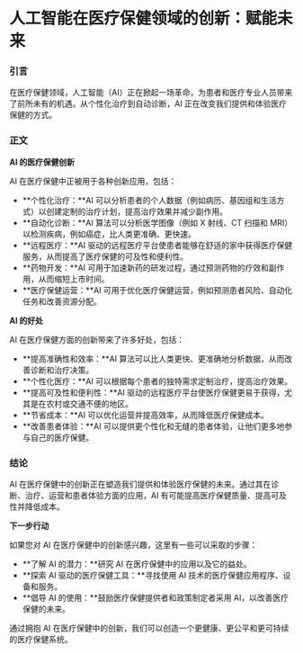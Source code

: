 # 人工智能在医疗保健领域的创新：赋能未来

### 引言

在医疗保健领域，人工智能（AI）正在掀起一场革命，为患者和医疗专业人员带来了前所未有的机遇。从个性化治疗到自动诊断，AI 正在改变我们提供和体验医疗保健的方式。

### 正文

**AI 的医疗保健创新**

AI 在医疗保健中正被用于各种创新应用，包括：

- **个性化治疗：**AI 可以分析患者的个人数据（例如病历、基因组和生活方式）以创建定制的治疗计划，提高治疗效果并减少副作用。
- **自动化诊断：**AI 算法可以分析医学图像（例如 X 射线、CT 扫描和 MRI）以检测疾病，例如癌症，比人类更准确、更快速。
- **远程医疗：**AI 驱动的远程医疗平台使患者能够在舒适的家中获得医疗保健服务，从而提高了医疗保健的可及性和便利性。
- **药物开发：**AI 可用于加速新药的研发过程，通过预测药物的疗效和副作用，从而缩短上市时间。
- **医疗保健运营：**AI 可用于优化医疗保健运营，例如预测患者风险、自动化任务和改善资源分配。

**AI 的好处**

AI 在医疗保健方面的创新带来了许多好处，包括：

- **提高准确性和效率：**AI 算法可以比人类更快、更准确地分析数据，从而改善诊断和治疗决策。
- **个性化医疗：**AI 可以根据每个患者的独特需求定制治疗，提高治疗效果。
- **提高可及性和便利性：**AI 驱动的远程医疗平台使医疗保健更易于获得，尤其是在农村或交通不便的地区。
- **节省成本：**AI 可以优化运营并提高效率，从而降低医疗保健成本。
- **改善患者体验：**AI 可以提供更个性化和无缝的患者体验，让他们更多地参与自己的医疗保健。

### 结论

AI 在医疗保健中的创新正在塑造我们提供和体验医疗保健的未来。通过其在诊断、治疗、运营和患者体验方面的应用，AI 有可能提高医疗保健质量、提高可及性并降低成本。

**下一步行动**

如果您对 AI 在医疗保健中的创新感兴趣，这里有一些可以采取的步骤：

- **了解 AI 的潜力：**研究 AI 在医疗保健中的应用以及它的益处。
- **探索 AI 驱动的医疗保健工具：**寻找使用 AI 技术的医疗保健应用程序、设备和服务。
- **倡导 AI 的使用：**鼓励医疗保健提供者和政策制定者采用 AI，以改善医疗保健的未来。

通过拥抱 AI 在医疗保健中的创新，我们可以创造一个更健康、更公平和更可持续的医疗保健系统。
